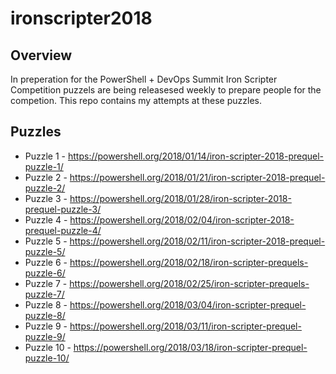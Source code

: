 # ironscripter2018

## Overview

In preperation for the PowerShell + DevOps Summit Iron Scripter Competition puzzels are being releasesed weekly to prepare people for the competion. This repo contains my attempts at these puzzles.

## Puzzles

* Puzzle 1 - https://powershell.org/2018/01/14/iron-scripter-2018-prequel-puzzle-1/
* Puzzle 2 - https://powershell.org/2018/01/21/iron-scripter-2018-prequel-puzzle-2/
* Puzzle 3 - https://powershell.org/2018/01/28/iron-scripter-2018-prequel-puzzle-3/
* Puzzle 4 - https://powershell.org/2018/02/04/iron-scripter-2018-prequel-puzzle-4/
* Puzzle 5 - https://powershell.org/2018/02/11/iron-scripter-2018-prequel-puzzle-5/
* Puzzle 6 - https://powershell.org/2018/02/18/iron-scripter-prequels-puzzle-6/
* Puzzle 7 - https://powershell.org/2018/02/25/iron-scripter-prequels-puzzle-7/
* Puzzle 8 - https://powershell.org/2018/03/04/iron-scripter-prequel-puzzle-8/
* Puzzle 9 - https://powershell.org/2018/03/11/iron-scripter-prequel-puzzle-9/
* Puzzle 10 - https://powershell.org/2018/03/18/iron-scripter-prequel-puzzle-10/
